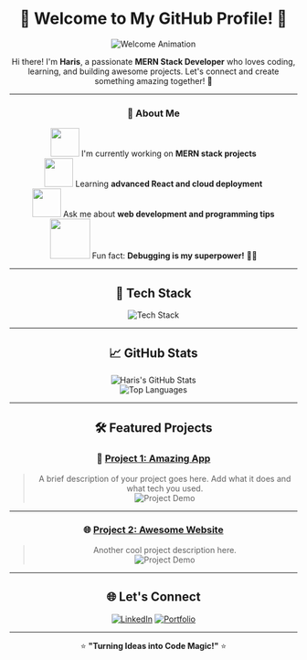 <div align="center">

# 🌟 Welcome to My GitHub Profile! 🌟  
![Welcome Animation](https://media.giphy.com/media/hvRJCLFzcasrR4ia7z/giphy.gif)

Hi there! I'm **Haris**, a passionate **MERN Stack Developer** who loves coding, learning, and building awesome projects. Let's connect and create something amazing together! 🚀  

</div>

---

<div align="center">

### 🎨 **About Me**
  
<img src="https://media.giphy.com/media/j2pOGeGYKe2xCCKwfi/giphy.gif" width="50" /> I'm currently working on **MERN stack projects**  
<img src="https://media.giphy.com/media/du3J3cXyzhj75IOgvA/giphy.gif" width="50" /> Learning **advanced React and cloud deployment**  
<img src="https://media.giphy.com/media/f9k1tV7HyORcngKF8v/giphy.gif" width="50" /> Ask me about **web development and programming tips**  
<img src="https://media.giphy.com/media/U7pS5i6Vfj5EdD8BE9/giphy.gif" width="70" /> Fun fact: **Debugging is my superpower!** 🦸‍♂️  

</div>

---

<div align="center">

## 🚀 **Tech Stack**
  
<img src="https://skillicons.dev/icons?i=html,css,js,react,nodejs,mongodb,express,bootstrap,tailwind,git,github,c,cpp,python,php" alt="Tech Stack" />

</div>

---

<div align="center">

## 📈 **GitHub Stats**
  
![Haris's GitHub Stats](https://github-readme-stats.vercel.app/api?username=haris936hk&show_icons=true&theme=tokyonight)  
![Top Languages](https://github-readme-stats.vercel.app/api/top-langs/?username=haris936hk&layout=compact&theme=tokyonight)

</div>

---

<div align="center">

## 🛠️ **Featured Projects**

### 🌟 [Project 1: Amazing App](https://github.com/haris936hk/project1)
> A brief description of your project goes here. Add what it does and what tech you used.  
![Project Demo](https://media.giphy.com/media/26xBwdIuRJiAiWFtu/giphy.gif)

---

### 🌐 [Project 2: Awesome Website](https://github.com/haris936hk/project2)
> Another cool project description here.  
![Project Demo](https://media.giphy.com/media/l3q2K5jinAlChoCLS/giphy.gif)

</div>

---

<div align="center">

## 🌐 **Let's Connect**

<a href="https://www.linkedin.com/in/haris936hk/"><img src="https://img.shields.io/badge/LinkedIn-0077B5?style=for-the-badge&logo=linkedin&logoColor=white" alt="LinkedIn" /></a>
<a href="https://your-portfolio.com"><img src="https://img.shields.io/badge/Portfolio (TBA)-1A1A1A?style=for-the-badge&logo=About.me&logoColor=white" alt="Portfolio" /></a>

---

⭐ **"Turning Ideas into Code Magic!"** ⭐  

</div>

